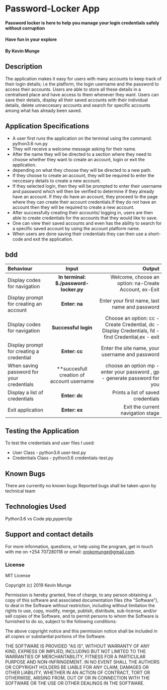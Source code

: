 # Password-Locker App

#### Password locker is here to help you manage your login credentials safely without corruption
#### Have fun in your explore

#### By **Kevin Munge**

## Description
The application makes it easy for users with many accounts to keep track of their login details; i.e the platform, the login username and the
password to access their accounts. Users are able to store all these details in a centralised place and have access to them whenever they want.
Users can save their details, display all their saved accounts with their individual details, delete unneccesary accounts and search for specific
accounts among what has already been saved.

## Application Specifications
* A user first runs the application on the terminal using the command: python3.6 run.py
* They will receive a welcome message asking for their name.
* After the name they will be directed to a section where they need to choose whether they want to create an account, login or exit the application.
* depending on what they choose they will be directed to a new path.
* If they choose to create an account, they will be required to enter the neccesary details to create a new account.
* If they selected login, then they will be prompted to enter their username and password which will then be verified to determine if they already have an account. If they do have an account, they proceed to the page where they can create their account credentials.If they do not have an account then they will be required to create a new account.
* After successfully creating their accounts/ logging in, users are then able to create credentials for the accounts that they would like to save.
* One can view their saved accounts and even has the ability to search for a specific saved account by using the account platform name.
* When users are done saving their credentials they can then use a short-code and exit the application.

## bdd
| Behaviour | Input | Output |
| :---------------- | :---------------: | ------------------: |
| Display codes for navigation | **In terminal: $./password-locker.py** | Welcome, choose an option: na-Create Account, ex-Exit |
| Display prompt for creating an account | **Enter: na** | Enter your first name, last name and password |
| Display codes for navigation | **Successful login** | Choose an option: cc - Create Credential, dc - Display Credentials, fd - find Credential,ex - exit |
| Display prompt for creating a credential | **Enter: cc** | Enter the site name, your username and password |
| When saving  password for your credentials | **succesfull creation of account username| choose an option mp - enter your password , gp - generate password for you|
| Display a list of credentials | **Enter: dc** | Prints a list of saved credentials |
| Exit application | **Enter: ex** | Exit the current navigation stage |


## Testing the Application
To test the credentials and user files I used: 
* User Class - python3.6 user-test.py
* Credentials Class - python3.6 credentials-test.py

## Known Bugs
There are currently no known bugs
Reported bugs shall be taken upon by technical team
## Technologies Used
Python3.6
vs Code
pip,pyperclip
## Support and contact details
For more information, questions, or help using the program, get in touch with me on +254 707280118 or email: orokomunge@gmail.com.

### License
  
MIT License

Copyright (c) 2019 Kevin Munge

Permission is hereby granted, free of charge, to any person obtaining a copy
of this software and associated documentation files (the "Software"), to deal
in the Software without restriction, including without limitation the rights
to use, copy, modify, merge, publish, distribute, sub-license, and/or sell
copies of the Software, and to permit persons to whom the Software is
furnished to do so, subject to the following conditions:

The above copyright notice and this permission notice shall be included in all
copies or substantial portions of the Software.

THE SOFTWARE IS PROVIDED "AS IS", WITHOUT WARRANTY OF ANY KIND, EXPRESS OR
IMPLIED, INCLUDING BUT NOT LIMITED TO THE WARRANTIES OF MERCHANTABILITY,
FITNESS FOR A PARTICULAR PURPOSE AND NON-INFRINGEMENT. IN NO EVENT SHALL THE
AUTHORS OR COPYRIGHT HOLDERS BE LIABLE FOR ANY CLAIM, DAMAGES OR OTHER
LIABILITY, WHETHER IN AN ACTION OF CONTRACT, TORT OR OTHERWISE, ARISING FROM,
OUT OF OR IN CONNECTION WITH THE SOFTWARE OR THE USE OR OTHER DEALINGS IN THE
SOFTWARE.